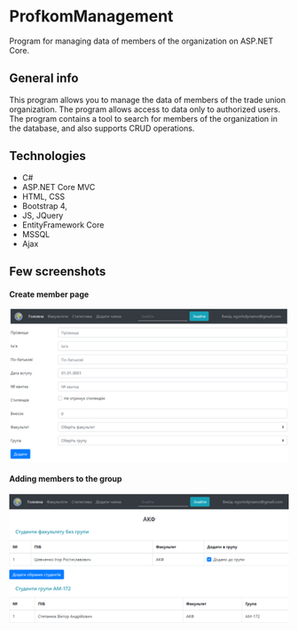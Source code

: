 ﻿# ProfkomManagement

Program for managing data of members of the organization on ASP.NET Core.

## General info

This program allows you to manage the data of members of the trade union organization.
The program allows access to data only to authorized users. 
The program contains a tool to search for members of the organization in the database, and also supports CRUD operations.

## Technologies

* C#
* ASP.NET Core MVC
* HTML, CSS
* Bootstrap 4,
* JS, JQuery
* EntityFramework Core
* MSSQL
* Ajax

## Few screenshots

#### Create member page
![Create member page](/wwwroot/images/create.png)

#### Adding members to the group
![Create member page](/wwwroot/images/group.png)